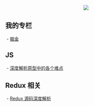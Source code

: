 
<p align="center">
  <img src="https://user-gold-cdn.xitu.io/2018/3/14/16222b2debac757c?w=382&h=160&f=png&s=16577"/>
</p>



## 我的专栏

  - [掘金](https://juejin.im/user/574f8d8d2e958a005fd4edac)
  
## JS
  - [深度解析原型中的各个难点](https://github.com/KieSun/Blog/issues/2)
  
## Redux 相关

  - [Redux 源码深度解析](https://github.com/KieSun/Blog/issues/1)
